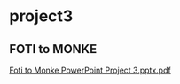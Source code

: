 # project3
## FOTI to MONKE
[Foti to Monke PowerPoint Project 3.pptx.pdf](https://github.com/massnomis/project3/files/7230149/Foti.to.Monke.PowerPoint.Project.3.pptx.pdf)
